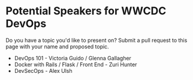 # Potential Speakers for WWCDC DevOps

Do you have a topic you'd like to present on? Submit a pull request to this page with your name and proposed topic.

- DevOps 101 - Victoria Guido / Glenna Gallagher
- Docker with Rails / Flask / Front End - Zuri Hunter
- DevSecOps - Alex Ulsh
